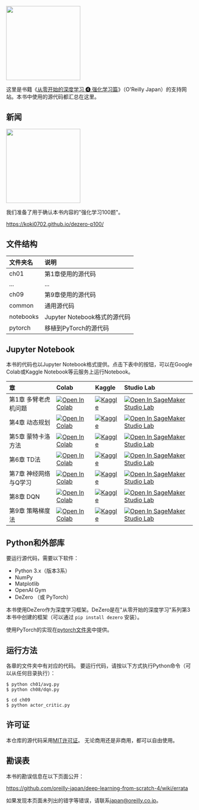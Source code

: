 [<img src="https://raw.githubusercontent.com/oreilly-japan/deep-learning-from-scratch-4/images/deep-learning-from-scratch-4.png" width="200px">](https://www.amazon.co.jp/dp/4873119758)

这里是书籍《[从零开始的深度学习 ❹ 强化学习篇](https://www.amazon.co.jp/dp/4873119758)》（O'Reilly Japan）的支持网站。本书中使用的源代码都汇总在这里。


## 新闻
<a href="https://koki0702.github.io/dezero-p100/"><img src="https://raw.githubusercontent.com/oreilly-japan/deep-learning-from-scratch-4/images/p100.png" height="200px"></a>

我们准备了用于确认本书内容的"强化学习100题"。

https://koki0702.github.io/dezero-p100/


## 文件结构

|文件夹名 |说明                         |
|:--        |:--                          |
|ch01       |第1章使用的源代码    |
|...        |...                          |
|ch09       |第9章使用的源代码    |
|common     |通用源代码   |
|notebooks       |Jupyter Notebook格式的源代码   |
|pytorch     |移植到PyTorch的源代码   |


## Jupyter Notebook
本书的代码也以Jupyter Notebook格式提供。点击下表中的按钮，可以在Google Colab或Kaggle Notebook等云服务上运行Notebook。

| 章 | Colab | Kaggle | Studio Lab |
| :--- | :--- | :--- | :--- |
| 第1章 多臂老虎机问题 | [![Open In Colab](https://colab.research.google.com/assets/colab-badge.svg)](https://colab.research.google.com/github/oreilly-japan/deep-learning-from-scratch-4/blob/master/notebooks/01_bandit.ipynb) | [![Kaggle](https://kaggle.com/static/images/open-in-kaggle.svg)](https://kaggle.com/kernels/welcome?src=https://github.com/oreilly-japan/deep-learning-from-scratch-4/blob/master/notebooks/01_bandit.ipynb) | [![Open In SageMaker Studio Lab](https://studiolab.sagemaker.aws/studiolab.svg)](https://studiolab.sagemaker.aws/import/github/oreilly-japan/deep-learning-from-scratch-4/blob/master/notebooks/01_bandit.ipynb) |
| 第4章 动态规划 | [![Open In Colab](https://colab.research.google.com/assets/colab-badge.svg)](https://colab.research.google.com/github/oreilly-japan/deep-learning-from-scratch-4/blob/master/notebooks/04_dynamic_programming.ipynb) | [![Kaggle](https://kaggle.com/static/images/open-in-kaggle.svg)](https://kaggle.com/kernels/welcome?src=https://github.com/oreilly-japan/deep-learning-from-scratch-4/blob/master/notebooks/04_dynamic_programming.ipynb) | [![Open In SageMaker Studio Lab](https://studiolab.sagemaker.aws/studiolab.svg)](https://studiolab.sagemaker.aws/import/github/oreilly-japan/deep-learning-from-scratch-4/blob/master/notebooks/04_dynamic_programming.ipynb) |
| 第5章 蒙特卡洛方法 | [![Open In Colab](https://colab.research.google.com/assets/colab-badge.svg)](https://colab.research.google.com/github/oreilly-japan/deep-learning-from-scratch-4/blob/master/notebooks/05_montecarlo.ipynb) | [![Kaggle](https://kaggle.com/static/images/open-in-kaggle.svg)](https://kaggle.com/kernels/welcome?src=https://github.com/oreilly-japan/deep-learning-from-scratch-4/blob/master/notebooks/05_montecarlo.ipynb) | [![Open In SageMaker Studio Lab](https://studiolab.sagemaker.aws/studiolab.svg)](https://studiolab.sagemaker.aws/import/github/oreilly-japan/deep-learning-from-scratch-4/blob/master/notebooks/05_montecarlo.ipynb) |
| 第6章 TD法 | [![Open In Colab](https://colab.research.google.com/assets/colab-badge.svg)](https://colab.research.google.com/github/oreilly-japan/deep-learning-from-scratch-4/blob/master/notebooks/06_temporal_difference.ipynb) | [![Kaggle](https://kaggle.com/static/images/open-in-kaggle.svg)](https://kaggle.com/kernels/welcome?src=https://github.com/oreilly-japan/deep-learning-from-scratch-4/blob/master/notebooks/06_temporal_difference.ipynb) | [![Open In SageMaker Studio Lab](https://studiolab.sagemaker.aws/studiolab.svg)](https://studiolab.sagemaker.aws/import/github/oreilly-japan/deep-learning-from-scratch-4/blob/master/notebooks/06_temporal_difference.ipynb) |
| 第7章 神经网络与Q学习 | [![Open In Colab](https://colab.research.google.com/assets/colab-badge.svg)](https://colab.research.google.com/github/oreilly-japan/deep-learning-from-scratch-4/blob/master/notebooks/07_neural_networks.ipynb) | [![Kaggle](https://kaggle.com/static/images/open-in-kaggle.svg)](https://kaggle.com/kernels/welcome?src=https://github.com/oreilly-japan/deep-learning-from-scratch-4/blob/master/notebooks/07_neural_networks.ipynb) | [![Open In SageMaker Studio Lab](https://studiolab.sagemaker.aws/studiolab.svg)](https://studiolab.sagemaker.aws/import/github/oreilly-japan/deep-learning-from-scratch-4/blob/master/notebooks/06_temporal_difference.ipynb) | [![Open In SageMaker Studio Lab](https://studiolab.sagemaker.aws/studiolab.svg)](https://studiolab.sagemaker.aws/import/github/oreilly-japan/deep-learning-from-scratch-4/blob/master/notebooks/07_neural_networks.ipynb) |
| 第8章 DQN | [![Open In Colab](https://colab.research.google.com/assets/colab-badge.svg)](https://colab.research.google.com/github/oreilly-japan/deep-learning-from-scratch-4/blob/master/notebooks/08_dqn.ipynb) | [![Kaggle](https://kaggle.com/static/images/open-in-kaggle.svg)](https://kaggle.com/kernels/welcome?src=https://github.com/oreilly-japan/deep-learning-from-scratch-4/blob/master/notebooks/08_dqn.ipynb) | [![Open In SageMaker Studio Lab](https://studiolab.sagemaker.aws/studiolab.svg)](https://studiolab.sagemaker.aws/import/github/oreilly-japan/deep-learning-from-scratch-4/blob/master/notebooks/08_dqn.ipynb) |
| 第9章 策略梯度法  | [![Open In Colab](https://colab.research.google.com/assets/colab-badge.svg)](https://colab.research.google.com/github/oreilly-japan/deep-learning-from-scratch-4/blob/master/notebooks/09_policy_gradient.ipynb) | [![Kaggle](https://kaggle.com/static/images/open-in-kaggle.svg)](https://kaggle.com/kernels/welcome?src=https://github.com/oreilly-japan/deep-learning-from-scratch-4/blob/master/notebooks/09_policy_gradient.ipynb) | [![Open In SageMaker Studio Lab](https://studiolab.sagemaker.aws/studiolab.svg)](https://studiolab.sagemaker.aws/import/github/oreilly-japan/deep-learning-from-scratch-4/blob/master/notebooks/09_policy_gradient.ipynb) |



## Python和外部库
要运行源代码，需要以下软件：

* Python 3.x（版本3系）
* NumPy
* Matplotlib
* OpenAI Gym
* DeZero （或 PyTorch）


本书使用DeZero作为深度学习框架。DeZero是在"从零开始的深度学习"系列第3本书中创建的框架（可以通过 `pip install dezero` 安装）。

使用PyTorch的实现在[pytorch文件夹](https://github.com/oreilly-japan/deep-learning-from-scratch-4/tree/master/pytorch)中提供。

## 运行方法
各章的文件夹中有对应的代码。
要运行代码，请按以下方式执行Python命令（可以从任何目录执行）：

```
$ python ch01/avg.py
$ python ch08/dqn.py

$ cd ch09
$ python actor_critic.py
```

## 许可证

本仓库的源代码采用[MIT许可证](http://www.opensource.org/licenses/MIT)。
无论商用还是非商用，都可以自由使用。

## 勘误表

本书的勘误信息在以下页面公开：

https://github.com/oreilly-japan/deep-learning-from-scratch-4/wiki/errata

如果发现本页面未列出的错字等错误，请联系[japan@oreilly.co.jp](<mailto:japan@oreilly.co.jp>)。